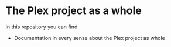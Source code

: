 # The Plex project as a whole
In this repository you can find
- Documentation in every sense about the Plex project as whole
